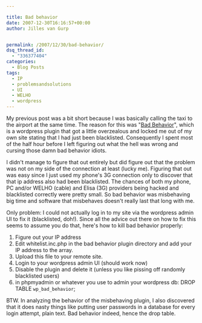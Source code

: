 ```yaml
---

title: Bad behavior
date: 2007-12-30T16:16:57+00:00
author: Jilles van Gurp


permalink: /2007/12/30/bad-behavior/
dsq_thread_id:
  - "336377404"
categories:
  - Blog Posts
tags:
  - IP
  - problemsandsolutions
  - UI
  - WELHO
  - wordpress
---
```

My previous post was a bit short because I was basically calling the taxi to the airport at the same time. The reason for this was "[Bad Behavior](http://wordpress.org/extend/plugins/bad-behavior/)", which is a wordpress plugin that got a little overzealous and locked me out of my own site stating that I had just been blacklisted. Consequently I spent most of the half hour before I left figuring out what the hell was wrong and cursing those damn bad behavior idiots.

I didn't manage to figure that out entirely but did figure out that the problem was not on my side of the connection at least (lucky me). Figuring that out was easy since I just used my phone's 3G connection only to discover that that ip address also had been blacklisted. The chances of both my phone, PC and/or WELHO (cable) and Elisa (3G) providers being hacked and blacklisted correctly were pretty small. So bad behavior was misbehaving big time and software that misbehaves doesn't really last that long with me.

Only problem: I could not actually log in to my site via the wordpress admin UI to fix it (blacklisted, doh!). Since all the advice out there on how to fix this seems to assume you do that, here's how to kill bad behavior properly:

1. Figure out your IP address
1. Edit whitelist.inc.php in the bad behavior plugin directory and add your IP address to the array.
1. Upload this file to your remote site.
1. Login to your wordpress admin UI (should work now)
1. Disable the plugin and delete it (unless you like pissing off randomly blacklisted users)
1. in phpmyadmin or whatever you use to admin your wordpress db: DROP TABLE `wp_bad_behavior`;

BTW. In analyzing the behavior of the misbehaving plugin, I also discovered that it does nasty things like putting user passwords in a database for every login attempt, plain text. Bad behavior indeed, hence the drop table. 

